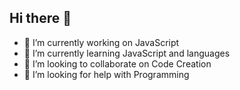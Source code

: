 ## Hi there 👋

- 🔭 I’m currently working on JavaScript
- 🌱 I’m currently learning JavaScript and languages
- 👯 I’m looking to collaborate on Code Creation 
- 🤔 I’m looking for help with Programming
